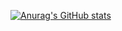 [![Anurag's GitHub stats](https://github-readme-stats.vercel.app/api?username=mariorodven&count_private=true)](https://github.com/anuraghazra/github-readme-stats)
<!--
**mariorodven/mariorodven** is a ✨ _special_ ✨ repository because its `README.md` (this file) appears on your GitHub profile.

Here are some ideas to get you started:

- 🔭 I’m currently working on ...
- 🌱 I’m currently learning ...
- 👯 I’m looking to collaborate on ...
- 🤔 I’m looking for help with ...
- 💬 Ask me about ...
- 📫 How to reach me: ...
- 😄 Pronouns: ...
- ⚡ Fun fact: ...
-->
